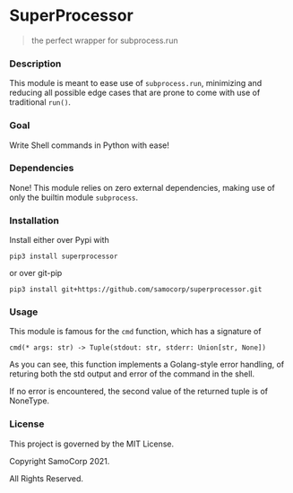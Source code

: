 # SuperProcessor

> the perfect wrapper for subprocess.run

### Description 

This module is meant to ease use of `subprocess.run`,
minimizing and reducing all possible edge cases that
are prone to come with use of traditional `run()`.

### Goal

Write Shell commands in Python with ease!

### Dependencies

None! This module relies on zero external dependencies, 
making use of only the builtin module `subprocess`.

### Installation

Install either over Pypi with 

    pip3 install superprocessor
    
or over git-pip

    pip3 install git+https://github.com/samocorp/superprocessor.git
    

### Usage

This module is famous for the `cmd` function, which has a signature of 

    cmd(* args: str) -> Tuple(stdout: str, stderr: Union[str, None])

As you can see, this function implements a Golang-style error handling, of returing
both the std output and error of the command in the shell.

If no error is encountered, the second value of the returned tuple is of NoneType.



### License

This project is governed by the MIT License.

Copyright SamoCorp 2021.

All Rights Reserved.
